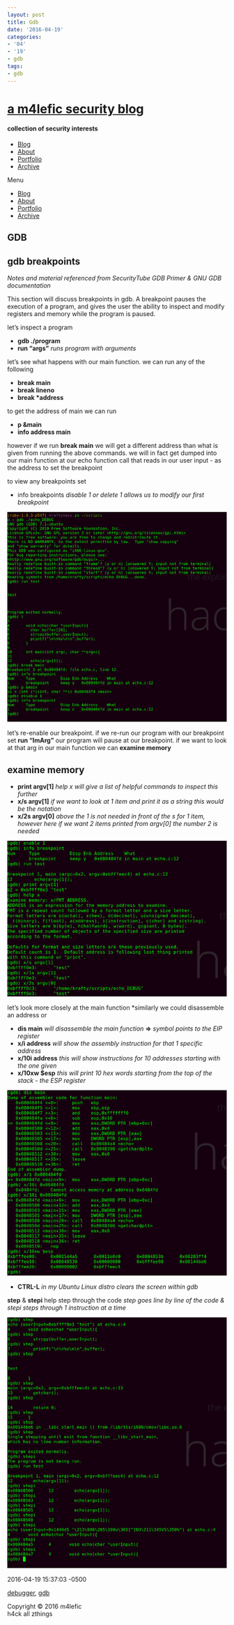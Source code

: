 ```yaml
---
layout: post
title: Gdb
date: '2016-04-19'
categories:
- '04'
- '19'
- gdb
tags:
- gdb
---
```


# [a m4lefic security blog](/)

#### collection of security interests

-   [Blog](/)
-   [About](/about)
-   [Portfolio](/portfolio)
-   [Archive](/archives)

<span class="button">Menu</span>

-   [Blog](/)
-   [About](/about)
-   [Portfolio](/portfolio)
-   [Archive](/archives)

<span class="button"></span>

## GDB

## gdb breakpoints

*Notes and material referenced from SecurityTube GDB Primer & GNU GDB
documentation*

This section will discuss breakpoints in gdb. A breakpoint pauses the
execution of a program, and gives the user the ability to inspect and
modify registers and memory while the program is paused.

let’s inspect a program

-   **gdb ./program**
-   **run “args”** *runs program with arguments*

let’s see what happens with our main function. we can run any of the
following

-   **break main**
-   **break lineno**
-   **break \*address**

to get the address of main we can run

-   **p &main**
-   **info address main**

however if we run **break main** we will get a different address than
what is given from running the above commands. we will in fact get
dumped into our main function at our echo function call that reads in
our user input - as the address to set the breakpoint

to view any breakpoints set

-   info breakpoints *disable 1 or delete 1 allows us to modify our
    first breakpoint*

![gdb set breakpoint](/images/gdbreak1.png)

let’s re-enable our breakpoint. if we re-run our program with our
breakpoint set **run “ImArg”** our program will pause at our breakpoint.
if we want to look at that arg in our main function we can **examine
memory**

## examine memory

-   **print argv\[1\]** *help x will give a list of helpful commands to
    inspect this further*
-   **x/s argv\[1\]** *if we want to look at 1 item and print it as a
    string this would be the notation*
-   **x/2s argv\[0\]** *above the 1 is not needed in front of the s for
    1 item, however here if we want 2 items printed from argv\[0\] the
    number 2 is needed*

![gdb examine memory](/images/gdbexaminemem.png)

let’s look more closely at the main function \*similarly we could
disassemble an address or

-   **dis main** *will disassemble the main function* **=&gt;** *symbol
    points to the EIP register*
-   **x/i address** *will show the assembly instruction for that 1
    specific address*
-   **x/10i address** *this will show instructions for 10 addresses
    starting with the one given*
-   **x/10xw $esp** *this will print 10 hex words starting from the top
    of the stack - the ESP register*

![gdb dissasemble](/images/gdbdis.png)

-   **CTRL-L** *in my Ubuntu Linux distro clears the screen within gdb*

**step** & **stepi** help step through the code *step goes line by line
of the code & stepi steps through 1 instruction at a time*

![gdb step](/images/gdbstep.png)

2016-04-19 15:37:03 -0500

<a href="/blog/categories/debugger/" class="category">debugger</a>,
<a href="/blog/categories/gdb/" class="category">gdb</a>

<span class="addthis_button_tweet"></span>

Copyright © 2016 m4lefic  
h4ck all zthings
